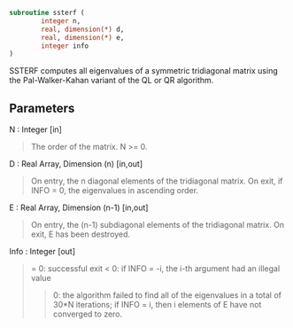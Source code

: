 ```fortran
subroutine ssterf (
		integer n,
		real, dimension(*) d,
		real, dimension(*) e,
		integer info
)
```

 SSTERF computes all eigenvalues of a symmetric tridiagonal matrix
 using the Pal-Walker-Kahan variant of the QL or QR algorithm.

## Parameters
N : Integer [in]
> The order of the matrix.  N >= 0.

D : Real Array, Dimension (n) [in,out]
> On entry, the n diagonal elements of the tridiagonal matrix.
> On exit, if INFO = 0, the eigenvalues in ascending order.

E : Real Array, Dimension (n-1) [in,out]
> On entry, the (n-1) subdiagonal elements of the tridiagonal
> matrix.
> On exit, E has been destroyed.

Info : Integer [out]
> = 0:  successful exit
> < 0:  if INFO = -i, the i-th argument had an illegal value
> > 0:  the algorithm failed to find all of the eigenvalues in
> a total of 30*N iterations; if INFO = i, then i
> elements of E have not converged to zero.

